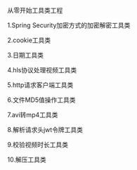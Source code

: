 从零开始工具类工程

1.Spring Security加密方式的加密解密工具类

2.cookie工具类

3.日期工具类

4.hls协议处理视频工具类

5.http请求客户端工具类

6.文件MD5值操作工具类

7.avi转mp4工具类

8.解析请求头jwt令牌工具类

9.校验视频时长工具类

10.解压工具类
